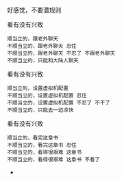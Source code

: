 
好感觉，不要潜规则

看有没有兴致
```
顺当立的，跟老外聊天
不顺当立的，跟老外聊天 忍住
不顺当立的，跟老外聊天 不忍了 不跟老外聊天
不顺当立的，只能和大陆人聊天
```

看有没有兴致
```
顺当立的，设置虚拟机配置
不顺当立的，设置虚拟机配置 忍住
不顺当立的，设置虚拟机配置 不忍了 不干了
不顺当立的，只能去一边凉快
```

看有没有兴致
```
顺当立的，看完这章书
不顺当立的，看完这章书 忍住
不顺当立的，看得很艰难 这章书
不顺当立的，看得很艰难 这章书 不看了
```


-
